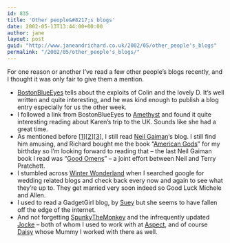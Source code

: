 ```yaml
---
id: 835
title: 'Other people&#8217;s blogs'
date: 2002-05-13T13:44:00+00:00
author: jane
layout: post
guid: "http://www.janeandrichard.co.uk/2002/05/other_people's_blogs"
permalink: "/2002/05/other_people's_blogs/"
---
```

For one reason or another I&#8217;ve read a few other people&#8217;s blogs recently, and I thought it was only fair to give them a mention. 

  * [BostonBlueEyes](http://bostonblueyes.blogspot.com/) tells about the exploits of Colin and the lovely D. It&#8217;s well written and quite interesting, and he was kind enough to publish a blog entry especially for us the other week.
  * I followed a link from BostonBlueEyes to [Amethyst](http://www.amethyst85.blogspot.com/) and found it quite interesting reading about Karen&#8217;s trip to the UK. Sounds like she had a great time.
  * As mentioned before [[1](http://www.janeandrichard.co.uk/2001/06/neil_gaiman_co_author)][[2](http://www.janeandrichard.co.uk/2001/09/still_reading_neil_gaiman)][[3](http://www.janeandrichard.co.uk/2001/10/read_neil_gaiman_site)], I still read [Neil Gaiman](http://www.neilgaiman.com/journal/journal.asp)&#8216;s blog. I still find him amusing, and Richard bought me the book &#8220;[American Gods](http://www.amazon.co.uk/exec/obidos/ASIN/0747263744/richarddallaway)&#8221; for my birthday so I&#8217;m looking forward to reading that &#8211; the last Neil Gaiman book I read was &#8220;[Good Omens](http://www.amazon.co.uk/exec/obidos/ASIN/0552137030/richarddallaway)&#8221; &#8211; a joint effort between Neil and Terry Pratchett.
  * I stumbled across [Winter Wonderland](http://michele.digikym.com/) when I searched google for wedding related blogs and check back every now and again to see what they&#8217;re up to. They get married very soon indeed so Good Luck Michele and Allen.
  * I used to read a GadgetGirl blog, by [Suey](http://suey.org.uk) but she seems to have fallen off the edge of the internet.
  * And not forgetting [SpunkyTheMonkey](http://www.spunkythemonkey.co.uk/brainspew.asp) and the infrequently updated [Jocke](http://jocke.selincite.com/currently.php) &#8211; both of whom I used to work with at [Aspect](http://www.aspectgroup.co.uk), and of course [Daisy](http://www.daisyevans.pwp.blueyonder.co.uk/diary1.html) whose Mummy I worked with there as well.